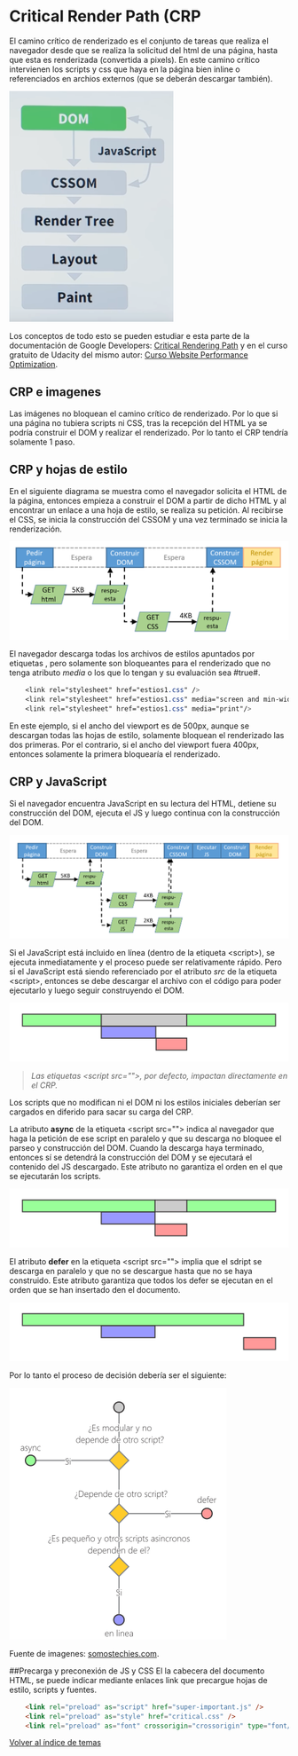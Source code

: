 # Critical Render Path (CRP
El camino crítico de renderizado es el conjunto de tareas que realiza el navegador desde que se realiza la solicitud del html de una página, hasta que esta es renderizada (convertida a pixels). En este camino crítico intervienen los scripts y css que haya en la página bien inline o referenciados en archios externos (que se deberán descargar también).

![Fases CRP](./img/CRP_Phases.png)

Los conceptos de todo esto se pueden estudiar e esta parte de la documentación de Google Developers:
[Critical Rendering Path](https://developers.google.com/web/fundamentals/performance/critical-rendering-path/)
y en el curso gratuito de Udacity del mismo autor:
[Curso Website Performance Optimization](https://www.udacity.com/course/website-performance-optimization--ud884).
## CRP e imagenes
Las imágenes no bloquean el camino crítico de renderizado. Por lo que si una página no tubiera scripts ni CSS, tras la recepción del HTML ya se podría construir el DOM y realizar el renderizado. Por lo tanto el CRP tendría solamente 1 paso.

## CRP y hojas de estilo
En el siguiente diagrama se muestra como el navegador solicita el HTML de la página, entonces empieza a construir el DOM a partir de dicho HTML y al encontrar un enlace a una hoja de estilo, se realiza su petición. Al recibirse el CSS, se inicia la construcción del CSSOM y una vez terminado se inicia la renderización.

![HTML Y CSS](./img/GetHTMLAndCSS.png)

El navegador descarga todas los archivos de estilos apuntados por etiquetas <link>, pero solamente son bloqueantes para el renderizado que no tenga atributo *media* o los que lo tengan y su evaluación sea #true#.
```css
    <link rel="stylesheet" href="estios1.css" />
    <link rel="stylesheet" href="estios1.css" media="screen and min-width=450px"/>
    <link rel="stylesheet" href="estios1.css" media="print"/>
```
En este ejemplo, si el ancho del viewport es de 500px, aunque se descargan todas las hojas de estilo, solamente bloquean el renderizado las dos primeras. Por el contrario, si el ancho del viewport fuera 400px, entonces solamente la primera bloquearía el renderizado.

## CRP y JavaScript
Si el navegador encuentra JavaScript en su lectura del HTML, detiene su construcción del DOM, ejecuta el JS y luego continua con la construcción del DOM.

![HTML, CSS y JS](./img/GetHTMLAndCSSAndJS.png)

Si el JavaScript está incluido en línea (dentro de la etiqueta \<script>), se ejecuta inmediatamente y el proceso puede ser relativamente rápido. Pero si el JavaScript está siendo referenciado por el atributo *src* de la etiqueta \<script>, entonces se debe descargar el archivo con el código para poder ejecutarlo y luego seguir construyendo el DOM.

![carga de un script sin atributos](./img/script-sin-atributos.svg)

> *Las etiquetas \<script src="">, por defecto, impactan directamente en el CRP.*

Los scripts que no modifican ni el DOM ni los estilos iniciales deberían ser cargados en diferido para sacar su carga del CRP.

La atributo **async** de la etiqueta \<script src=""> indica al navegador que haga la petición de ese script en paralelo y que su descarga no bloquee el parseo y construcción del DOM. Cuando la descarga haya terminado, entonces sí se detendrá la construcción del DOM y se ejecutará el contenido del JS descargado. Este atributo no garantiza el orden en el que se ejecutarán los scripts.

![carga de un script sin atributos](./img/script-async.svg)


El atributo **defer** en la etiqueta \<script src=""> implia que el sdript se descarga en paralelo y que no se descargue hasta que no se haya construido. Este atributo garantiza que todos los defer se ejecutan en el orden que se han insertado den el documento.

![carga de un script sin atributos](./img/script-defer.svg)

Por lo tanto el proceso de decisión debería ser el siguiente:

![carga de un script sin atributos](./img/eleccion-script.png)

Fuente de imagenes: [somostechies.com](https://somostechies.com/async-vs-defer/).

##Precarga y preconexión de JS y CSS
El la cabecera del documento HTML, se puede indicar mediante enlaces link que precargue hojas de estilo, scripts y fuentes.

```html
    <link rel="preload" as="script" href="super-important.js" />
    <link rel="preload" as="style" href="critical.css" />
    <link rel="preload" as="font" crossorigin="crossorigin" type="font/woff2" href="myfont.woff2" />
```

[Volver al índice de temas](../../README.md)
